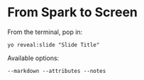 
# From Spark to Screen

From the terminal, pop in:

  ```yo reveal:slide "Slide Title"```

Available options:

 ```--markdown --attributes --notes```
